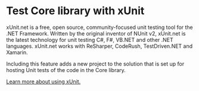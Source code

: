 ﻿# Test Core library with xUnit

xUnit.net is a free, open source, community-focused unit testing tool for the .NET Framework. Written by the original inventor of NUnit v2, xUnit.net is the latest technology for unit testing C#, F#, VB.NET and other .NET languages. xUnit.net works with ReSharper, CodeRush, TestDriven.NET and Xamarin.

Including this feature adds a new project to the solution that is set up for hosting Unit tests of the code in the Core library.

[Learn more about using xUnit.](https://xunit.github.io/)
